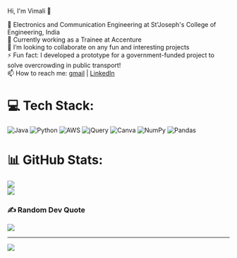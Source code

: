 Hi, I'm Vimali 👋

   🧠 Electronics and Communication Engineering at St'Joseph's College of Engineering, India<br/>
   🔭 Currently working as a Trainee at Accenture<br/>
   👯 I’m looking to collaborate on any fun and interesting projects<br/>
   ⚡ Fun fact: I developed a prototype for a government-funded project to solve overcrowding in public transport!<br/>
   📫 How to reach me: [gmail](vimali2003.army@gmail.com) | [LinkedIn](https://www.linkedin.com/in/vimali-s-564405253/)

   
# 💻 Tech Stack:
![Java](https://img.shields.io/badge/java-%23ED8B00.svg?style=for-the-badge&logo=openjdk&logoColor=white) ![Python](https://img.shields.io/badge/python-3670A0?style=for-the-badge&logo=python&logoColor=ffdd54) ![AWS](https://img.shields.io/badge/AWS-%23FF9900.svg?style=for-the-badge&logo=amazon-aws&logoColor=white) ![jQuery](https://img.shields.io/badge/jquery-%230769AD.svg?style=for-the-badge&logo=jquery&logoColor=white) ![Canva](https://img.shields.io/badge/Canva-%2300C4CC.svg?style=for-the-badge&logo=Canva&logoColor=white) ![NumPy](https://img.shields.io/badge/numpy-%23013243.svg?style=for-the-badge&logo=numpy&logoColor=white) ![Pandas](https://img.shields.io/badge/pandas-%23150458.svg?style=for-the-badge&logo=pandas&logoColor=white)
# 📊 GitHub Stats:
![](https://nirzak-streak-stats.vercel.app/?user=Vimali08&theme=midnight-purple&hide_border=false)<br/>
![](https://github-readme-stats.vercel.app/api/top-langs/?username=Vimali08&theme=midnight-purple&hide_border=false&include_all_commits=false&count_private=false&layout=compact)

### ✍️ Random Dev Quote
![](https://quotes-github-readme.vercel.app/api?type=vetical&theme=tokyonight)

---
[![](https://visitcount.itsvg.in/api?id=Vimali08&icon=0&color=8)](https://visitcount.itsvg.in)

<!-- Proudly created with GPRM ( https://gprm.itsvg.in ) -->
